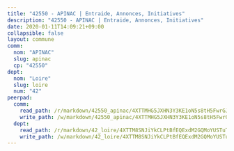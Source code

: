 ```yaml
---
title: "42550 - APINAC | Entraide, Annonces, Initiatives"
description: "42550 - APINAC | Entraide, Annonces, Initiatives"
date: 2020-01-11T14:09:21+09:00
collapsible: false
layout: commune
comm:
  nom: "APINAC"
  slug: apinac
  cp: "42550"
dept:
  nom: "Loire"
  slug: loire
  num: "42"
peerpad:
  comm:
    read_path: /r/markdown/42550_apinac/4XTTMHG5JXHN3Y3KE1oN5s8tH5FwrGJZNuTE4S7pJ1qGzjc68
    write_path: /w/markdown/42550_apinac/4XTTMHG5JXHN3Y3KE1oN5s8tH5FwrGJZNuTE4S7pJ1qGzjc68-K3TgTizDeqV48UNJxzwZFCCLhVuosWDRQY7ErcTsuWVVjrFDuscHhVcM4FKjcVgdyxv8ocM6jt4otfrFfFrRecwW88qZTs3b9yWi8nE4DxbmbPtX7SZ4Vo6Xq6jp2Z4c1tqVdgTN
  dept:
    read_path: /r/markdown/42_loire/4XTTM8SNJiYkCLPtBfEQExdM2GQMoYUSTuTytLrQfQVaaYJeW
    write_path: /w/markdown/42_loire/4XTTM8SNJiYkCLPtBfEQExdM2GQMoYUSTuTytLrQfQVaaYJeW-K3TgUi5YJecchkttgL3M6Pu99u8hH2akRrHDb4XXZXATCvGiyzrNbe23fQbzNYiKWDR2re6vQN4Gxv5BQ2dayjGg1AqxtpHRtgi6cm74UeqjVtXM2ZJFa6mvBKTRc4s3X6tJYycN
---
```


